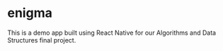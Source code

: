 # enigma

This is a demo app built using React Native for our Algorithms and Data Structures final project.
